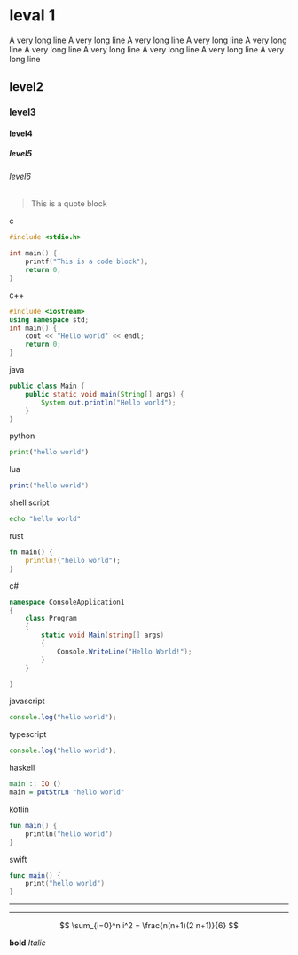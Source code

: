 # leval 1

A very long line A very long line A very long line A very long line A very long line A very long line A very long line A very long line A very long line A very long line

## level2

### level3

#### level4

##### level5

###### level6

> This is a
> quote block

c

```c
#include <stdio.h>

int main() {
    printf("This is a code block");
    return 0;
}
```

c++

```cpp
#include <iostream>
using namespace std;
int main() {
    cout << "Hello world" << endl;
    return 0;
}
```

java

```java
public class Main {
    public static void main(String[] args) {
        System.out.println("Hello world");
    }
}
```

python

```python
print("hello world")
```

lua

```lua
print("hello world")
```

shell script

```sh
echo "hello world"
```

rust

```rust
fn main() {
    println!("hello world");
}
```

c#

```csharp
namespace ConsoleApplication1
{
    class Program
    {
        static void Main(string[] args)
        {
            Console.WriteLine("Hello World!");
        }
    }

}
```

javascript

```js
console.log("hello world");
```

typescript

```ts
console.log("hello world");
```

haskell

```haskell
main :: IO ()
main = putStrLn "hello world"
```

kotlin

```kotlin
fun main() {
    println("hello world")
}
```

swift

```swift
func main() {
    print("hello world")
}
```

-----------------------

--------------------------------------------

$$
\sum_{i=0}^n i^2 = \frac{n(n+1)(2 n+1)}{6}
$$

**bold**
*Italic*
